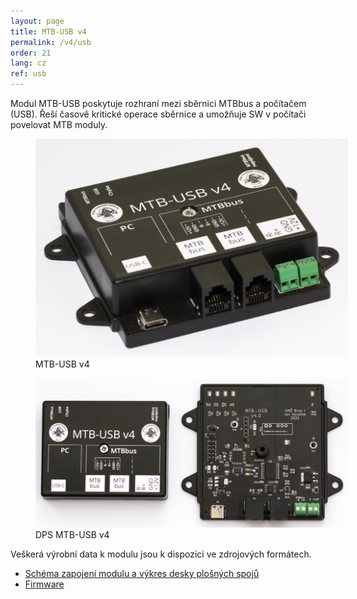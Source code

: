 ```yaml
---
layout: page
title: MTB-USB v4
permalink: /v4/usb
order: 21
lang: cz
ref: usb
---
```


Modul MTB-USB poskytuje rozhraní mezi sběrnici MTBbus a počítačem (USB). Řeší
časově kritické operace sběrnice a umožňuje SW v počítači povelovat MTB moduly.

<figure>
<img src="/assets/img/mtb4/usb-all.jpg" alt="Modul MTB-USB" style="max-width: 500px">
<figcaption>MTB-USB v4</figcaption>
</figure>

<figure>
<img src="/assets/img/mtb4/usb-inside.jpg" alt="Modul MTB-USB" style="max-width: 500px">
<figcaption>DPS MTB-USB v4</figcaption>
</figure>

Veškerá výrobní data k modulu jsou k dispozici ve zdrojových formátech.

 * [Schéma zapojení modulu a výkres desky plošných spojů](https://github.com/kmzbrnoI/mtb-usb-4-pcb)
 * [Firmware](https://github.com/kmzbrnoI/mtb-usb-4-fw)
